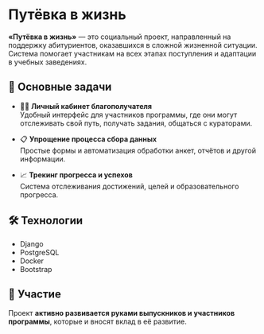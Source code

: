 # Путёвка в жизнь

**«Путёвка в жизнь»** — это социальный проект, направленный на поддержку абитуриентов, оказавшихся в сложной жизненной ситуации. Система помогает участникам на всех этапах поступления и адаптации в учебных заведениях.

## 🎯 Основные задачи

- 🧑‍💻 **Личный кабинет благополучателя**  
  Удобный интерфейс для участников программы, где они могут отслеживать свой путь, получать задания, общаться с кураторами.

- 📋 **Упрощение процесса сбора данных**  
  Простые формы и автоматизация обработки анкет, отчётов и другой информации.

- 📈 **Трекинг прогресса и успехов**  
  Система отслеживания достижений, целей и образовательного прогресса.

## 🛠 Технологии

- Django  
- PostgreSQL  
- Docker  
- Bootstrap  

## 🤝 Участие

Проект **активно развивается руками выпускников и участников программы**, которые и вносят вклад в её развитие.
